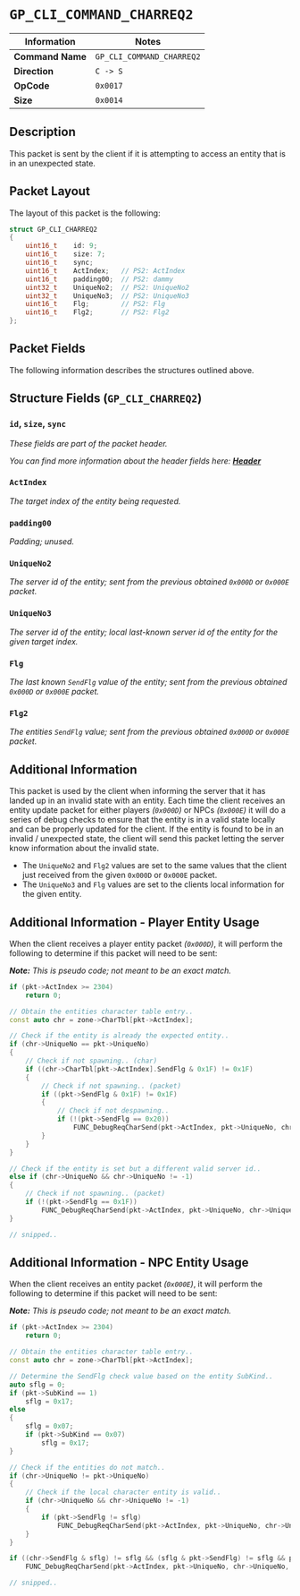 # `GP_CLI_COMMAND_CHARREQ2`

| Information               | Notes |
|---                        |---    |
| **Command Name**          | `GP_CLI_COMMAND_CHARREQ2` |
| **Direction**             | `C -> S` |
| **OpCode**                | `0x0017` |
| **Size**                  | `0x0014` |

## Description

This packet is sent by the client if it is attempting to access an entity that is in an unexpected state.

## Packet Layout

The layout of this packet is the following:

```cpp
struct GP_CLI_CHARREQ2
{
    uint16_t    id: 9;
    uint16_t    size: 7;
    uint16_t    sync;
    uint16_t    ActIndex;   // PS2: ActIndex
    uint16_t    padding00;  // PS2: dammy
    uint32_t    UniqueNo2;  // PS2: UniqueNo2
    uint32_t    UniqueNo3;  // PS2: UniqueNo3
    uint16_t    Flg;        // PS2: Flg
    uint16_t    Flg2;       // PS2: Flg2
};
```

## Packet Fields

The following information describes the structures outlined above.

## Structure Fields (`GP_CLI_CHARREQ2`)

### `id`, `size`, `sync`

_These fields are part of the packet header._

_You can find more information about the header fields here: [**Header**](/world/HEADER.md)_

### `ActIndex`

_The target index of the entity being requested._

### `padding00`

_Padding; unused._

### `UniqueNo2`

_The server id of the entity; sent from the previous obtained `0x000D` or `0x000E` packet._

### `UniqueNo3`

_The server id of the entity; local last-known server id of the entity for the given target index._

### `Flg`

_The last known `SendFlg` value of the entity; sent from the previous obtained `0x000D` or `0x000E` packet._

### `Flg2`

_The entities `SendFlg` value; sent from the previous obtained `0x000D` or `0x000E` packet._

## Additional Information

This packet is used by the client when informing the server that it has landed up in an invalid state with an entity. Each time the client receives an entity update packet for either players _(`0x000D`)_ or NPCs _(`0x000E`)_ it will do a series of debug checks to ensure that the entity is in a valid state locally and can be properly updated for the client. If the entity is found to be in an invalid / unexpected state, the client will send this packet letting the server know information about the invalid state.

  - The `UniqueNo2` and `Flg2` values are set to the same values that the client just received from the given `0x000D` or `0x000E` packet.
  - The `UniqueNo3` and `Flg` values are set to the clients local information for the given entity.

## Additional Information - Player Entity Usage

When the client receives a player entity packet _(`0x000D`)_, it will perform the following to determine if this packet will need to be sent:

_**Note:** This is pseudo code; not meant to be an exact match._
```cpp
if (pkt->ActIndex >= 2304)
    return 0;

// Obtain the entities character table entry..
const auto chr = zone->CharTbl[pkt->ActIndex];

// Check if the entity is already the expected entity..
if (chr->UniqueNo == pkt->UniqueNo)
{
    // Check if not spawning.. (char)
    if ((chr->CharTbl[pkt->ActIndex].SendFlg & 0x1F) != 0x1F)
    {
        // Check if not spawning.. (packet)
        if ((pkt->SendFlg & 0x1F) != 0x1F)
        {
            // Check if not despawning..
            if (!(pkt->SendFlg == 0x20))
                FUNC_DebugReqCharSend(pkt->ActIndex, pkt->UniqueNo, chr->UniqueNo, chr->SendFlg, pkt->SendFlg);
        }
    }
}

// Check if the entity is set but a different valid server id..
else if (chr->UniqueNo && chr->UniqueNo != -1)
{
    // Check if not spawning.. (packet)
    if (!(pkt->SendFlg == 0x1F))
        FUNC_DebugReqCharSend(pkt->ActIndex, pkt->UniqueNo, chr->UniqueNo, chr->SendFlg, pkt->SendFlg);
}

// snipped..
```

## Additional Information - NPC Entity Usage

When the client receives an entity packet _(`0x000E`)_, it will perform the following to determine if this packet will need to be sent:

_**Note:** This is pseudo code; not meant to be an exact match._
```cpp
if (pkt->ActIndex >= 2304)
    return 0;

// Obtain the entities character table entry..
const auto chr = zone->CharTbl[pkt->ActIndex];

// Determine the SendFlg check value based on the entity SubKind..
auto sflg = 0;
if (pkt->SubKind == 1)
    sflg = 0x17;
else
{
    sflg = 0x07;
    if (pkt->SubKind == 0x07)
        sflg = 0x17;
}

// Check if the entities do not match..
if (chr->UniqueNo != pkt->UniqueNo)
{
    // Check if the local character entity is valid..
    if (chr->UniqueNo && chr->UniqueNo != -1)
    {
        if (pkt->SendFlg != sflg)
            FUNC_DebugReqCharSend(pkt->ActIndex, pkt->UniqueNo, chr->UniqueNo, chr->SendFlg, pkt->SendFlg);
    }
}

if ((chr->SendFlg & sflg) != sflg && (sflg & pkt->SendFlg) != sflg && pkt->SendFlg != 0x20)
    FUNC_DebugReqCharSend(pkt->ActIndex, pkt->UniqueNo, chr->UniqueNo, chr->SendFlg, pkt->SendFlg);

// snipped..
```
